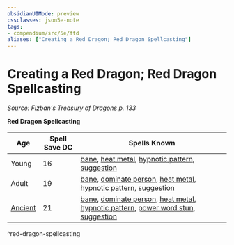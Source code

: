 ```yaml
---
obsidianUIMode: preview
cssclasses: json5e-note
tags:
- compendium/src/5e/ftd
aliases: ["Creating a Red Dragon; Red Dragon Spellcasting"]
---
```

# Creating a Red Dragon; Red Dragon Spellcasting
*Source: Fizban's Treasury of Dragons p. 133* 

**Red Dragon Spellcasting**

| Age | Spell Save DC | Spells Known |
|-----|---------------|--------------|
| Young | 16 | [bane](compendium/spells/bane.md), [heat metal](compendium/spells/heat-metal.md), [hypnotic pattern](compendium/spells/hypnotic-pattern.md), [suggestion](compendium/spells/suggestion.md) |
| Adult | 19 | [bane](compendium/spells/bane.md), [dominate person](compendium/spells/dominate-person.md), [heat metal](compendium/spells/heat-metal.md), [hypnotic pattern](compendium/spells/hypnotic-pattern.md), [suggestion](compendium/spells/suggestion.md) |
| [Ancient](compendium/bestiary/dragon/ancient-red-dragon.md) | 21 | [bane](compendium/spells/bane.md), [dominate person](compendium/spells/dominate-person.md), [heat metal](compendium/spells/heat-metal.md), [hypnotic pattern](compendium/spells/hypnotic-pattern.md), [power word stun](compendium/spells/power-word-stun.md), [suggestion](compendium/spells/suggestion.md) |
^red-dragon-spellcasting